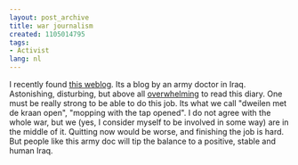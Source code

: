 ```yaml
---
layout: post_archive
title: war journalism
created: 1105014795
tags:
- Activist
lang: nl
---
```

I recently found [this weblog](http://www.67cshdocs.com/Daily_Journals/daily_journal_entries.htm). Its a blog by an army doctor in Iraq. Astonishing, disturbing, but above all [overwhelming](http://www.67cshdocs.com/Daily_Journals/December/dec21.htm) to read this diary. One must be really strong to be able to do this job. Its what we call "dweilen met de kraan open", "mopping with the tap opened". I do not agree with the whole war, but we (yes, I consider myself to be involved in some way) are in the middle of it. Quitting now would be worse, and finishing the job is hard. But people like this army doc will tip the balance to a positive, stable and human Iraq.
